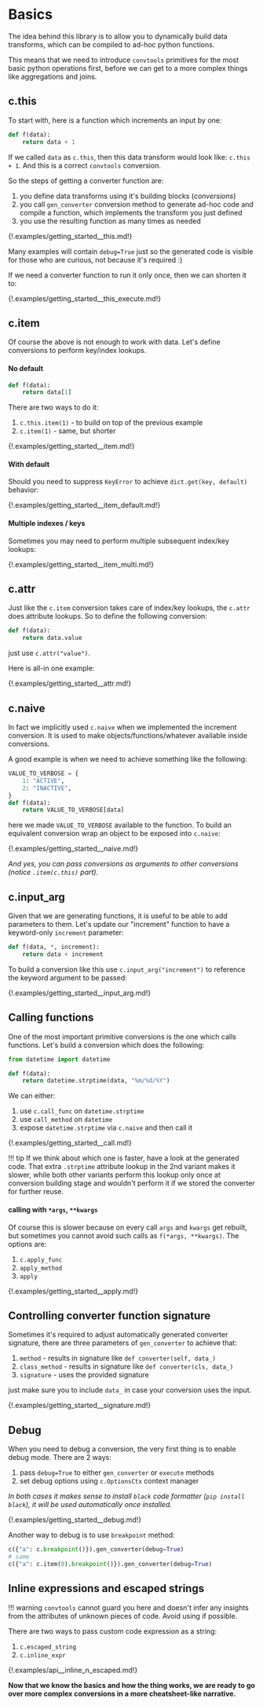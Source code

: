 # Basics

The idea behind this library is to allow you to dynamically build data
transforms, which can be compiled to ad-hoc python functions.

This means that we need to introduce `convtools` primitives for the most basic
python operations first, before we can get to a more complex things like
aggregations and joins.

## c.this

To start with, here is a function which increments an input by one:
```python
def f(data):
    return data + 1
```

If we called `data` as `c.this`, then this data transform would look like:
`c.this + 1`. And this is a correct `convtools` conversion.

So the steps of getting a converter function are:

1. you define data transforms using it's building blocks (_conversions_)
1. you call ``gen_converter`` conversion method to generate ad-hoc code and
   compile a function, which implements the transform you just defined
1. you use the resulting function as many times as needed

{!.examples/getting_started__this.md!}

Many examples will contain `debug=True` just so the generated code is visible
for those who are curious, not because it's required :)

If we need a converter function to run it only once, then we can shorten it to:

{!.examples/getting_started__this_execute.md!}


## c.item

Of course the above is not enough to work with data. Let's define conversions
to perform key/index lookups.

#### No default

```python
def f(data):
    return data[1]
```

There are two ways to do it:

1. `c.this.item(1)` - to build on top of the previous example
1. `c.item(1)` - same, but shorter


{!.examples/getting_started__item.md!}

#### With default

Should you need to suppress `KeyError` to achieve `dict.get(key, default)`
behavior:

{!.examples/getting_started__item_default.md!}


#### Multiple indexes / keys

Sometimes you may need to perform multiple subsequent index/key lookups:

{!.examples/getting_started__item_multi.md!}


## c.attr

Just like the `c.item` conversion takes care of index/key lookups, the
`c.attr` does attribute lookups. So to define the following conversion:

```python
def f(data):
    return data.value
```

just use `c.attr("value")`.

Here is all-in one example:

{!.examples/getting_started__attr.md!}


## c.naive

In fact we implicitly used `c.naive` when we implemented the increment
conversion. It is used to make objects/functions/whatever available inside
conversions.

A good example is when we need to achieve something like the following:

```python
VALUE_TO_VERBOSE = {
    1: "ACTIVE",
	2: "INACTIVE",
}
def f(data):
    return VALUE_TO_VERBOSE[data]
```
here we made `VALUE_TO_VERBOSE` available to the function. To build an
equivalent conversion wrap an object to be exposed into `c.naive`:

{!.examples/getting_started__naive.md!}

_And yes, you can pass conversions as arguments to other conversions (notice
`.item(c.this)` part)._


## c.input_arg

Given that we are generating functions, it is useful to be able to add
parameters to them. Let's update our "increment" function to have a
keyword-only `increment` parameter:

```python
def f(data, *, increment):
    return data + increment
```


To build a conversion like this use `c.input_arg("increment")` to reference the
keyword argument to be passed:

{!.examples/getting_started__input_arg.md!}


## Calling functions

One of the most important primitive conversions is the one which calls
functions. Let's build a conversion which does the following:

```python
from datetime import datetime

def f(data):
    return datetime.strptime(data, "%m/%d/%Y")
```

We can either:

1. use `c.call_func` on `datetime.strptime`
1. use `call_method` on `datetime`
1. expose `datetime.strptime` via `c.naive` and then call it

{!.examples/getting_started__call.md!}

!!! tip
	If we think about which one is faster, have a look at the generated code.
	That extra `.strptime` attribute lookup in the 2nd variant makes it slower,
	while both other variants perform this lookup only once at conversion
	building stage and wouldn't perform it if we stored the converter for
	further reuse.

#### calling with `*args`, `**kwargs`

Of course this is slower because on every call `args` and `kwargs` get rebuilt,
but sometimes you cannot avoid such calls as `f(*args, **kwargs)`. The options
are:

1. `c.apply_func`
1. `apply_method`
1. `apply`

{!.examples/getting_started__apply.md!}


## Controlling converter function signature

Sometimes it's required to adjust automatically generated converter signature,
there are three parameters of `gen_converter` to achieve that:

1. `method` - results in signature like `def converter(self, data_)`
1. `class_method` - results in signature like `def converter(cls, data_)`
1. `signature` - uses the provided signature

just make sure you to include `data_` in case your conversion uses the input.

{!.examples/getting_started__signature.md!}


## Debug

When you need to debug a conversion, the very first thing is to enable debug
mode. There are 2 ways:

1. pass `debug=True` to either `gen_converter` or `execute` methods
2. set debug options using `c.OptionsCtx` context manager

_In both cases it makes sense to install `black` code formatter (`pip install
black`), it will be used automatically once installed._

{!.examples/getting_started__debug.md!}

Another way to debug is to use `breakpoint` method:

```python
c({"a": c.breakpoint()}).gen_converter(debug=True)
# same
c({"a": c.item(0).breakpoint()}).gen_converter(debug=True)
```


## Inline expressions and escaped strings

!!! warning
	`convtools` cannot guard you here and doesn't infer any insights from the
	attributes of unknown pieces of code. Avoid using if possible.

There are two ways to pass custom code expression as a string:

1. `c.escaped_string`
1. `c.inline_expr`


{!.examples/api__inline_n_escaped.md!}


**Now that we know the basics and how the thing works, we are ready to go over
more complex conversions in a more cheatsheet-like narrative.**
